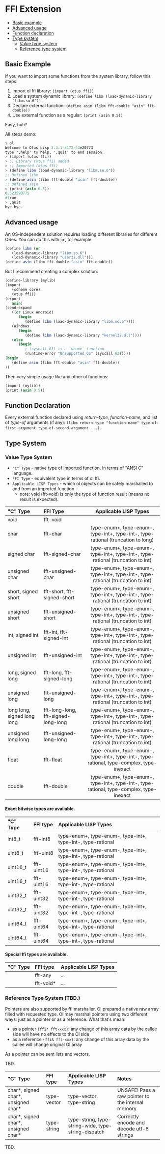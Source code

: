 # FFI Extension

* [Basic example](#basic-example)
* [Advanced usage](#advanced-usage)
* [Function declaration](#function-declaration)
* [Type system](#type-system)
  * [Value type system](#value-type-system)
  * [Reference type system](#reference-type-system)


## Basic Example

If you want to import some functions from the system library, follow this steps:

1. Import ol ffi library: `(import (otus ffi))`
1. Load a system dynamic library: `(define libm (load-dynamic-library "libm.so.6"))`
1. Declare external function: `(define asin (libm fft-double "asin" fft-double))`
1. Use external function as a regular: `(print (asin 0.5))`

Easy, huh?

All steps demo:
```scheme
$ ol
Welcome to Otus Lisp 2.3.1-3172-43e20773
type ',help' to help, ',quit' to end session.
> (import (otus ffi))
> ;; Library (otus ffi) added
> ;; Imported (otus ffi)
> (define libm (load-dynamic-library "libm.so.6"))
;; Defined libm
> (define asin (libm fft-double "asin" fft-double))
;; Defined asin
> (print (asin 0.5))
0.523598775
#true
> ,quit
bye-bye.
```


## Advanced usage

An OS-independent solution requires loading different libraries for different OSes. You can do this with `or`, for example:
```scheme
(define libm (or
   (load-dynamic-library "libm.so.6")
   (load-dynamic-library "user32.dll")))
(define asin (libm fft-double "asin" fft-double))
```

But I recommend creating a complex solution:
```scheme
(define-library (mylib)
(import
   (scheme core)
   (otus ffi))
(export
   asin)
(cond-expand
   ((or Linux Android)
      (begin
         (define libm (load-dynamic-library "libm.so.6"))))
   (Windows
      (begin
         (define libm (load-dynamic-library "kernel32.dll"))))
   (else
      (begin
         ; (syscall 63) is a `uname` function
         (runtime-error "Unsupported OS" (syscall 63)))))
(begin
   (define asin (libm fft-double "asin" fft-double))
))
```

Then very simple usage like any other ol functions:
```scheme
(import (mylib))
(print (asin 0.5))
```


## Function Declaration

Every external function declared using *return-type*, *function-name*, and list of *type-of* arguments (if any):
`(libm return-type "function-name" type-of-first-argument type-of-second-argument ...)`.


## Type System

### Value Type System

* `"C" Type` - native type of imported function. In terms of "ANSI C" language.
* `FFI Type` - equivalent type in terms of ol ffi.
* `Applicable LISP Types` - which ol objects can be safely marshalled to and from an imported function.
  * note: void (fft-void) is only the type of function result (means no result is expected).

|          "C" Type           |               FFI Type              |                    Applicable LISP Types                    |
| :-------------------------- | :---------------------------------- | :---------------------------------------------------------: |
| void                        | fft-void                            |                              -                              |
| char                        | fft-char                            | type-enum+, type-enum-, type-int+, type-int-, type-rational (truncation to long) |
| signed char                 | fft-signed-char                     | type-enum+, type-enum-, type-int+, type-int-, type-rational (truncation to int) |
| unsigned char               | fft-unsigned-char                   | type-enum+, type-enum-, type-int+, type-int-, type-rational (truncation to int) |
| short, signed short         | fft-short, fft-signed-short         | type-enum+, type-enum-, type-int+, type-int-, type-rational (truncation to int) |
| unsigned short              | fft-unsigned-short                  | type-enum+, type-enum-, type-int+, type-int-, type-rational (truncation to int) |
| int, signed int             | fft-int, fft-signed-int             | type-enum+, type-enum-, type-int+, type-int-, type-rational (truncation to int) |
| unsigned int                | fft-unsigned-int                    | type-enum+, type-enum-, type-int+, type-int-, type-rational (truncation to int) |
| long, signed long           | fft-long, fft-signed-long           | type-enum+, type-enum-, type-int+, type-int-, type-rational (truncation to int) |
| unsigned long               | fft-unsigned-long                   | type-enum+, type-enum-, type-int+, type-int-, type-rational (truncation to int) |
| long long, signed long long | fft-long-long, fft-signed-long-long | type-enum+, type-enum-, type-int+, type-int-, type-rational (truncation to int) |
| unsigned long long          | fft-unsigned-long-long              | type-enum+, type-enum-, type-int+, type-int-, type-rational (truncation to int) |
| float                       | fft-float                           | type-enum+, type-enum-, type-int+, type-int-, type-rational, type-complex, type-inexact |
| double                      | fft-double                          | type-enum+, type-enum-, type-int+, type-int-, type-rational, type-complex, type-inexact |

#### Exact bitwise types are available.

| "C" Type | FFI type   | Applicable LISP Types                                       |
| :------- | :--------- | :---------------------------------------------------------- |
| int8_t   | fft-int8   | type-enum+, type-enum-, type-int+, type-int-, type-rational |
| uint8_t  | fft-uint8  | type-enum+, type-enum-, type-int+, type-int-, type-rational |
| uint16_t | fft-uint16 | type-enum+, type-enum-, type-int+, type-int-, type-rational |
| uint16_t | fft-uint16 | type-enum+, type-enum-, type-int+, type-int-, type-rational |
| uint32_t | fft-uint32 | type-enum+, type-enum-, type-int+, type-int-, type-rational |
| uint32_t | fft-uint32 | type-enum+, type-enum-, type-int+, type-int-, type-rational |
| uint64_t | fft-uint64 | type-enum+, type-enum-, type-int+, type-int-, type-rational |
| uint64_t | fft-uint64 | type-enum+, type-enum-, type-int+, type-int-, type-rational |

#### Special ffi types are available.


| "C" Type | FFI type  | Applicable LISP Types |
| :------- | :-------- | :-------------------- |
|          | fft-any   | ... |
|          | fft-void* | ... |


### Reference Type System (TBD.)

Pointers are also supported by ffi marshaller. Ol prepared a native raw array filled with requested type.
Ol may marshal pointers using two different ways: just as a pointer or as a reference. What that's mean:
  * as a pointer `(ffi* fft-xxx)`: any change of this array data by the callee side will have no effects to the Ol side
  * as a reference `(ffi& fft-xxx)`: any change of this array data by the callee will change original Ol array

As a pointer can be sent lists and vectors.

TBD.

| "C" Type                            | FFI type    | Applicable LISP Types    | Notes |
| :---------------------------------- | :---------- | :----------------------- | :---- |
| char*, signed char*, unsigned char* | type-vector | type-vector, type-string | UNSAFE! Pass a raw pointer to the internal memory |
| char*, signed char*, unsigned char* | type-string | type-string, type-string-wide, type-string-dispatch | Correctly encode and decode utf-8 strings |

TBD.
